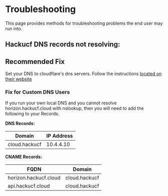 # Troubleshooting

This page provides methods for troubleshooting problems the end user may run into.

## Hackucf DNS records not resolving:

## Recommended Fix
  Set your DNS to cloudflare's dns servers. Follow the instructions [located on their website](https://one.one.one.one/dns/)

### Fix for Custom DNS Users

   If you run your own local DNS and you cannot resolve horizon.hackucf.cloud with nslookup, then you will need to add the following to your Records.

   **DNS Records:**

   | Domain         | IP Address |
   |----------------|------------|
   | cloud.hackucf  | 10.4.4.10  |

   **CNAME Records:**

   | FQDN                | Domain        |
   |---------------------|---------------|
   | horizon.hackucf.cloud | cloud.hackucf |
   | api.hackucf.cloud     | cloud.hackucf |
